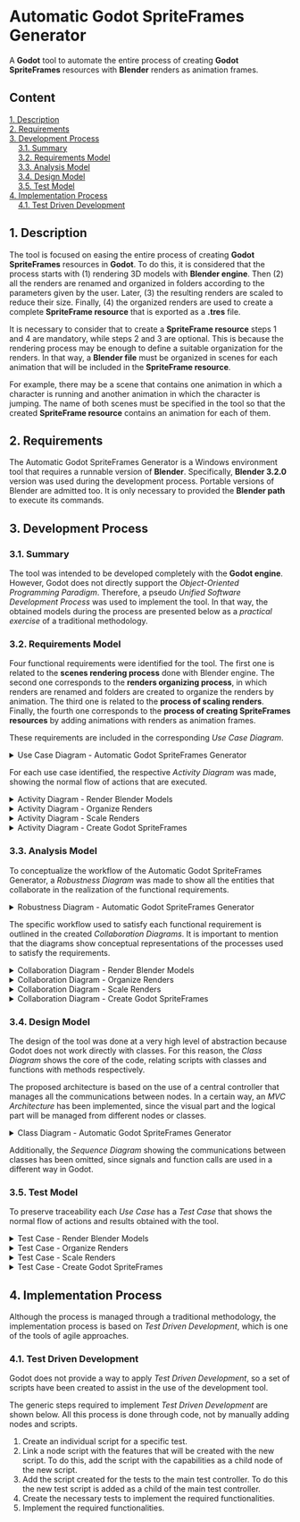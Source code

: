 # Automatic Godot SpriteFrames Generator

A **Godot** tool to automate the entire process of creating **Godot SpriteFrames** resources with **Blender** renders as animation frames.

## Content
[1. Description](#1-description)  
[2. Requirements](#2-requirements)  
[3. Development Process](#3-development-process)  
&nbsp;&nbsp;&nbsp;&nbsp;[3.1. Summary](#31-summary)  
&nbsp;&nbsp;&nbsp;&nbsp;[3.2. Requirements Model](#32-requirements-model)  
&nbsp;&nbsp;&nbsp;&nbsp;[3.3. Analysis Model](#33-analysis-model)  
&nbsp;&nbsp;&nbsp;&nbsp;[3.4. Design Model](#34-design-model)  
&nbsp;&nbsp;&nbsp;&nbsp;[3.5. Test Model](#35-test-model)  
[4. Implementation Process](#4-implementation-process)  
&nbsp;&nbsp;&nbsp;&nbsp;[4.1. Test Driven Development](#41-test-driven-development)

## 1. Description

The tool is focused on easing the entire process of creating **Godot SpriteFrames** resources in **Godot**. To do this, it is considered that the process starts with (1) rendering 3D models with **Blender engine**. Then (2) all the renders are renamed and organized in folders according to the parameters given by the user. Later, (3) the resulting renders are scaled to reduce their size. Finally, (4) the organized renders are used to create a complete **SpriteFrame resource** that is exported as a **.tres** file.

It is necessary to consider that to create a **SpriteFrame resource** steps 1 and 4 are mandatory, while steps 2 and 3 are optional. This is because the rendering process may be enough to define a suitable organization for the renders. In that way, a **Blender file** must be organized in scenes for each animation that will be included in the **SpriteFrame resource**. 

For example, there may be a scene that contains one animation in which a character is running and another animation in which the character is jumping. The name of both scenes must be specified in the tool so that the created **SpriteFrame resource** contains an animation for each of them.

## 2. Requirements

The Automatic Godot SpriteFrames Generator is a Windows environment tool that requires a runnable version of **Blender**. Specifically, **Blender 3.2.0** version was used during the development process. Portable versions of Blender are admitted too. It is only necessary to provided the **Blender path** to execute its commands.

## 3. Development Process

### 3.1. Summary

The tool was intended to be developed completely with the **Godot engine**. However, Godot does not directly support the *Object-Oriented Programming Paradigm*. Therefore, a pseudo *Unified Software Development Process* was used to implement the tool. In that way, the obtained models during the process are presented below as a *practical exercise* of a traditional methodology.

### 3.2. Requirements Model

<!-- use case diagram -->

Four functional requirements were identified for the tool. The first one is related to the **scenes rendering process** done with Blender engine. The second one corresponds to the **renders organizing process**, in which renders are renamed and folders are created to organize the renders by animation. The third one is related to the **process of scaling renders**. Finally, the fourth one corresponds to the **process of creating SpriteFrames resources** by adding animations with renders as animation frames.

These requirements are included in the corresponding *Use Case Diagram*.

<details>
<summary>Use Case Diagram - Automatic Godot SpriteFrames Generator</summary>

![Use Case Diagram - Automatic Godot SpriteFrames Generator](./documentation/models/requirements/use-case-diagram_automatic-godot-spriteframes-generator.jpg)
</details>

<!-- activity diagrams -->

For each use case identified, the respective *Activity Diagram* was made, showing the normal flow of actions that are executed.

<details>
<summary>Activity Diagram - Render Blender Models</summary>

![Activity Diagram - Render Blender Models](./documentation/models/requirements/activity-diagram_render-blender-models.jpg)
</details>

<details>
<summary>Activity Diagram - Organize Renders</summary>

![Activity Diagram - Organize Renders](./documentation/models/requirements/activity-diagram_organize-renders.jpg)
</details>

<details>
<summary>Activity Diagram - Scale Renders</summary>

![Activity Diagram - Scale Renders](./documentation/models/requirements/activity-diagram_scale-renders.jpg)
</details>

<details>
<summary>Activity Diagram - Create Godot SpriteFrames</summary>

![Activity Diagram - Create Godot SpriteFrame](./documentation/models/requirements/activity-diagram_create-godot-spriteframes.jpg)
</details>

### 3.3. Analysis Model

<!-- robustness diagram -->

To conceptualize the workflow of the Automatic Godot SpriteFrames Generator, a *Robustness Diagram* was made to show all the entities that collaborate in the realization of the functional requirements.

<details>
<summary>Robustness Diagram - Automatic Godot SpriteFrames Generator</summary>

![Robustness Diagram - Automatic Godot SpriteFrames Generator](./documentation/models/analysis/robustness-diagram_automatic-godot-spriteframes-generator.jpg)
</details>

The specific workflow used to satisfy each functional requirement is outlined in the created *Collaboration Diagrams*. It is important to mention that the diagrams show conceptual representations of the processes used to satisfy the requirements.

<!-- collaboration diagrams -->

<details>
<summary>Collaboration Diagram - Render Blender Models</summary>

![Collaboration Diagram - Render Blender Models](./documentation/models/analysis/collaboration-diagram_render-blender-models.jpg)
</details>

<details>
<summary>Collaboration Diagram - Organize Renders</summary>

![Collaboration Diagram - Organize Renders](./documentation/models/analysis/collaboration-diagram_organize-renders.jpg)
</details>

<details>
<summary>Collaboration Diagram - Scale Renders</summary>

![Collaboration Diagram - Scale Renders](./documentation/models/analysis/collaboration-diagram_scale-renders.jpg)
</details>

<details>
<summary>Collaboration Diagram - Create Godot SpriteFrames</summary>

![Collaboration Diagram - Create Godot SpriteFrames](./documentation/models/analysis/collaboration-diagram_create-godot-spriteframes.jpg)
</details>

### 3.4. Design Model

<!-- class diagram -->

The design of the tool was done at a very high level of abstraction because Godot does not work directly with classes. For this reason, the *Class Diagram* shows the core of the code, relating scripts with classes and functions with methods respectively.

The proposed architecture is based on the use of a central controller that manages all the communications between nodes. In a certain way, an *MVC Architecture* has been implemented, since the visual part and the logical part will be managed from different nodes or classes.

<details>
<summary>Class Diagram - Automatic Godot SpriteFrames Generator</summary>

![Class Diagram - Automatic Godot SpriteFrames Generator](./documentation/models/design/class-diagram_automatic-godot-spriteframes-generator.jpg)
</details>

Additionally, the *Sequence Diagram* showing the communications between classes has been omitted, since signals and function calls are used in a different way in Godot.

### 3.5. Test Model

To preserve traceability each *Use Case* has a *Test Case* that shows the normal flow of actions and results obtained with the tool.

<!-- test case - render blender models -->

<details>
<summary>Test Case - Render Blender Models</summary>

#### Description

This *Test Case* describes the inputs received by the tool, the results expected by the user and the relevant conditions used to verify the normal flow of actions for the *Use Case - Render Blender Models*. 

#### Inputs

- The user specifies the path of the Blender engine resources.
- The user specifies the working directories, including the path of the Blender file and the root folder in which renders will be saved. 
- The user specifies all the render parameters that will be used by the tool for rendering the scenes, including the rendering engine, the name of the scenes in the Blender file and the end and start frames of the scenes.

#### Results

- The tool executes a command that will start the rendering process using the Blender engine resources.
- The Blender engine renders each scene and saves the renders in a new folder named as the corresponding scene.

#### Conditions

- The rendering process will not start if the root folder is not empty.
- The rendering process will not start if the path of the Blender engine resources is not correct. 
</details>

<!-- test case - organize renders -->

<details>
<summary>Test Case - Organize Renders</summary>

#### Description

This *Test Case* describes the inputs received by the tool, the results expected by the user and the relevant conditions used to verify the normal flow of actions for the *Use Case - Organize Renders*. 

#### Inputs

- The user provides and CSV file with the organization model that will be used to rename renders, create new folders and move renders.
- The user specifies the source path of the renders where the renders will be organized.

#### Results

- The tool creates a folder for each individual animation in the source path.
- The tool moves the renders from the source path to the new created folders. 
- The tool removes the original folders from the source path.

#### Conditions

- The CSV file should contain at least three columns. The first one corresponds to the internal source path of the renders that will be organized in a single animation. The second one indicates the start frame of the animation. The third one indicates the last frame of the animation.
</details>

<!-- test case - scale renders -->

<details>
<summary>Test Case - Scale Renders</summary>

#### Description

This *Test Case* describes the inputs received by the tool, the results expected by the user and the relevant conditions used to verify the normal flow of actions for the *Use Case - Scale Renders*. 

#### Inputs

- The user specifies the working directories, including the source path of the renders to be scaled and the destination path where the scaled renders will be saved. 
- The user specifies the dimensions that will be used to scale the renders.

#### Results

- The tool clones the structure of the folders in the source path and creates folders with the same name in the destination path.
- The tool scales the renders of the source path and saves the results in the destination path.

#### Conditions

-  The scaling process will not start if the destination path is not empty.
</details>

<!-- test case - create godot spriteframes -->

<details>
<summary>Test Case - Create Godot SpriteFrames</summary>

#### Description

This *Test Case* describes the inputs received by the tool, the results expected by the user and the relevant conditions used to verify the normal flow of actions for the *Use Case - Create Godot SpriteFrames*. 

#### Inputs

- The user specifies the parameters of the SpriteFrame, including its name and the FPS of the animations.
- The user specifies the working directories, including the source path of the renders that will be used to create the SpriteFrame and the destination path where the exported SpriteFrame will be saved.

#### Results

- The tool creates an empty SpriteFrame with the given name.
- The tool adds animations in the SpriteFrame using renders as animation frames.
- The tool sets the FPS of the animations.
- The tool exports the SpriteFrame in the destination path.

#### Conditions

- The source path should contain renders in a logical and organized way.
</details>

## 4. Implementation Process

Although the process is managed through a traditional methodology, the implementation process is based on *Test Driven Development*, which is one of the tools of agile approaches.

### 4.1. Test Driven Development

Godot does not provide a way to apply *Test Driven Development*, so a set of scripts have been created to assist in the use of the development tool.

The generic steps required to implement *Test Driven Development* are shown below. All this process is done through code, not by manually adding nodes and scripts.

1. Create an individual script for a specific test.
2. Link a node script with the features that will be created with the new script. To do this, add the script with the capabilities as a child node of the new script.
3. Add the script created for the tests to the main test controller. To do this the new test script is added as a child of the main test controller.
4. Create the necessary tests to implement the required functionalities.
5. Implement the required functionalities.
